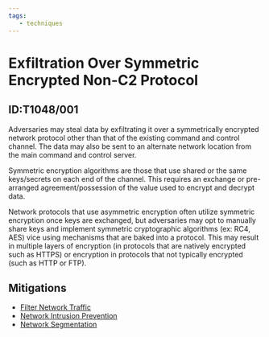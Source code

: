 ```yaml
---
tags:
   - techniques
---
```

# Exfiltration Over Symmetric Encrypted Non-C2 Protocol
## ID:T1048/001
Adversaries may steal data by exfiltrating it over a symmetrically encrypted network protocol other than that of the existing command and control channel. The data may also be sent to an alternate network location from the main command and control server. 

Symmetric encryption algorithms are those that use shared or the same keys/secrets on each end of the channel. This requires an exchange or pre-arranged agreement/possession of the value used to encrypt and decrypt data. 

Network protocols that use asymmetric encryption often utilize symmetric encryption once keys are exchanged, but adversaries may opt to manually share keys and implement symmetric cryptographic algorithms (ex: RC4, AES) vice using mechanisms that are baked into a protocol. This may result in multiple layers of encryption (in protocols that are natively encrypted such as HTTPS) or encryption in protocols that not typically encrypted (such as HTTP or FTP). 
## Mitigations
* [Filter Network Traffic](mitigations/M1037)
* [Network Intrusion Prevention](mitigations/M1031)
* [Network Segmentation](mitigations/M1030)
